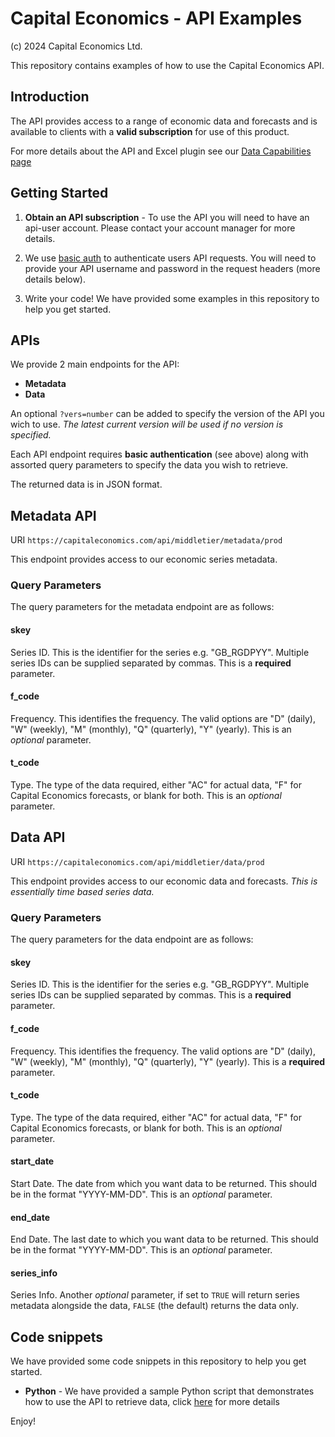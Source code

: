 # Capital Economics - API Examples

(c) 2024 Capital Economics Ltd.

This repository contains examples of how to use the Capital Economics API. 


## Introduction

The API provides access to a range of economic data and forecasts and is available to clients with a **valid subscription** for use of this product.

For more details about the API and Excel plugin see our [Data Capabilities page](https://www.capitaleconomics.com/data)


## Getting Started

1. **Obtain an API subscription** - To use the API you will need to have an api-user account. Please contact your account manager for more details.

2. We use [basic auth](https://en.wikipedia.org/wiki/Basic_access_authentication) to authenticate users API requests. You will need to provide your API username and password in the request headers (more details below).

3. Write your code! We have provided some examples in this repository to help you get started.


## APIs

We provide 2 main endpoints for the API:

* **Metadata** 
* **Data**

An optional `?vers=number` can be added to specify the version of the API you wich to use. _The latest current version will be used if no version is specified._

Each API endpoint requires **basic authentication** (see above) along with assorted query parameters to specify the data you wish to retrieve.

The returned data is in JSON format.


## Metadata API

URI `https://capitaleconomics.com/api/middletier/metadata/prod`

This endpoint provides access to our economic series metadata.

### Query Parameters

The query parameters for the metadata endpoint are as follows:

#### skey

Series ID. This is the identifier for the series e.g. "GB_RGDPYY".
Multiple series IDs can be supplied separated by commas. This is a **required** parameter.

#### f_code

Frequency. This identifies the frequency. The valid options are "D" (daily), "W" (weekly), "M" (monthly), "Q" (quarterly), "Y" (yearly). This is an _optional_ parameter.

#### t_code

Type. The type of the data required, either "AC" for actual data, "F" for Capital Economics forecasts, or blank for both. This is an _optional_ parameter.


## Data API

URI `https://capitaleconomics.com/api/middletier/data/prod`

This endpoint provides access to our economic data and forecasts. _This is essentially time based series data._

### Query Parameters

The query parameters for the data endpoint are as follows:

#### skey 

Series ID. This is the identifier for the series e.g. "GB_RGDPYY". 
Multiple series IDs can be supplied separated by commas. This is a **required** parameter.

#### f_code

Frequency. This identifies the frequency. The valid options are "D" (daily), "W" (weekly), "M" (monthly), "Q" (quarterly), "Y" (yearly). This is a **required** parameter.

#### t_code

Type. The type of the data required, either "AC" for actual data, "F" for Capital Economics forecasts, or blank for both. This is an _optional_ parameter. 

#### start_date

Start Date. The date from which you want data to be returned. This should be in the format "YYYY-MM-DD". This is an _optional_ parameter.

#### end_date

End Date. The last date to which you want data to be returned. This should be in the format "YYYY-MM-DD". This is an _optional_ parameter.

#### series_info

Series Info. Another _optional_ parameter, if set to `TRUE` will return series metadata alongside the data, `FALSE` (the default) returns the data only.

## Code snippets

We have provided some code snippets in this repository to help you get started.

* **Python** - We have provided a sample Python script that demonstrates how to use the API to retrieve data, click [here](./python/README.md) for more details

Enjoy!